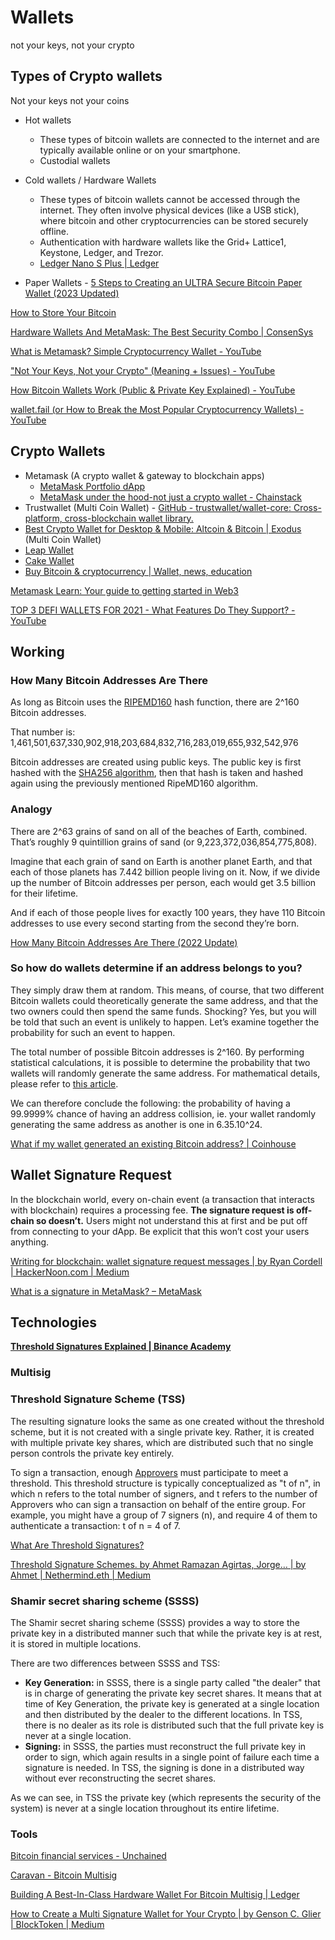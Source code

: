 # Wallets

not your keys, not your crypto

## Types of Crypto wallets

Not your keys not your coins

- Hot wallets
  - These types of bitcoin wallets are connected to the internet and are typically available online or on your smartphone.
  - Custodial wallets

- Cold wallets / Hardware Wallets
  - These types of bitcoin wallets cannot be accessed through the internet. They often involve physical devices (like a USB stick), where bitcoin and other cryptocurrencies can be stored securely offline.
  - Authentication with hardware wallets like the Grid+ Lattice1, Keystone, Ledger, and Trezor.
  - [Ledger Nano S Plus | Ledger](https://shop.ledger.com/products/ledger-nano-s-plus)

- Paper Wallets - [5 Steps to Creating an ULTRA Secure Bitcoin Paper Wallet (2023 Updated)](https://99bitcoins.com/bitcoin-wallet/paper/)

[How to Store Your Bitcoin](https://www.coindesk.com/learn/how-to-store-your-bitcoin)

[Hardware Wallets And MetaMask: The Best Security Combo | ConsenSys](https://consensys.net/blog/metamask/hardware-wallets-and-metamask-the-best-security-combo/)

[What is Metamask? Simple Cryptocurrency Wallet - YouTube](https://www.youtube.com/watch?v=byWul4xOBx0)

["Not Your Keys, Not your Crypto" (Meaning + Issues) - YouTube](https://www.youtube.com/watch?v=opCOevmJAko)

[How Bitcoin Wallets Work (Public & Private Key Explained) - YouTube](https://www.youtube.com/watch?v=GSTiKjnBaes)

[wallet.fail (or How to Break the Most Popular Cryptocurrency Wallets) - YouTube](https://www.youtube.com/watch?v=mqEfldjCqVY)

## Crypto Wallets

- Metamask (A crypto wallet & gateway to blockchain apps)
  - [MetaMask Portfolio dApp](https://portfolio.metamask.io/)
  - [MetaMask under the hood-not just a crypto wallet - Chainstack](https://chainstack.com/metamask-behind-the-scenes-not-only-a-crypto-wallet/)
- Trustwallet (Multi Coin Wallet) - [GitHub - trustwallet/wallet-core: Cross-platform, cross-blockchain wallet library.](https://github.com/trustwallet/wallet-core)
- [Best Crypto Wallet for Desktop & Mobile: Altcoin & Bitcoin | Exodus](https://www.exodus.com/) (Multi Coin Wallet)
- [Leap Wallet](https://www.leapwallet.io/)
- [Cake Wallet](https://cakewallet.com/)
- [Buy Bitcoin &amp; cryptocurrency | Wallet, news, education](https://www.bitcoin.com/)

[Metamask Learn: Your guide to getting started in Web3](https://learn.metamask.io/lessons/what-is-a-crypto-wallet)

[TOP 3 DEFI WALLETS FOR 2021 - What Features Do They Support? - YouTube](https://www.youtube.com/watch?v=JCYIFtb8DwM)

## Working

### How Many Bitcoin Addresses Are There

As long as Bitcoin uses the [RIPEMD160](https://en.wikipedia.org/wiki/RIPEMD) hash function, there are 2^160 Bitcoin addresses.

That number is: 1,461,501,637,330,902,918,203,684,832,716,283,019,655,932,542,976

Bitcoin addresses are created using public keys. The public key is first hashed with the [SHA256 algorithm](https://en.wikipedia.org/wiki/SHA-2), then that hash is taken and hashed again using the previously mentioned RipeMD160 algorithm.

### Analogy

There are 2^63 grains of sand on all of the beaches of Earth, combined. That’s roughly 9 quintillion grains of sand (or 9,223,372,036,854,775,808).

Imagine that each grain of sand on Earth is another planet Earth, and that each of those planets has 7.442 billion people living on it. Now, if we divide up the number of Bitcoin addresses per person, each would get 3.5 billion for their lifetime.

And if each of those people lives for exactly 100 years, they have 110 Bitcoin addresses to use every second starting from the second they’re born.

[How Many Bitcoin Addresses Are There (2022 Update)](https://privacypros.io/btc-faq/how-many-btc-addresses)

### So how do wallets determine if an address belongs to you?

They simply draw them at random. This means, of course, that two different Bitcoin wallets could theoretically generate the same address, and that the two owners could then spend the same funds. Shocking? Yes, but you will be told that such an event is unlikely to happen. Let’s examine together the probability for such an event to happen.

The total number of possible Bitcoin addresses is 2^160. By performing statistical calculations, it is possible to determine the probability that two wallets will randomly generate the same address. For mathematical details, please refer to [this article](https://download.wpsoftware.net/bitcoin-birthday.pdf).

We can therefore conclude the following: the probability of having a 99.9999% chance of having an address collision, ie. your wallet randomly generating the same address as another is one in 6.35.10^24.

[What if my wallet generated an existing Bitcoin address? | Coinhouse](https://www.coinhouse.com/insights/news/what-if-my-wallet-generated-an-existing-bitcoin-address/)

## Wallet Signature Request

In the blockchain world, every on-chain event (a transaction that interacts with blockchain) requires a processing fee. **The signature request is off-chain so doesn’t.** Users might not understand this at first and be put off from connecting to your dApp. Be explicit that this won’t cost your users anything.

[Writing for blockchain: wallet signature request messages | by Ryan Cordell | HackerNoon.com | Medium](https://medium.com/hackernoon/writing-for-blockchain-wallet-signature-request-messages-6ede721160d5)

[What is a signature in MetaMask? – MetaMask](https://support.metamask.io/hc/en-us/articles/15756276171163-What-is-a-signature-in-MetaMask-)

## Technologies

[**Threshold Signatures Explained | Binance Academy**](https://academy.binance.com/en/articles/threshold-signatures-explained)

### Multisig

### Threshold Signature Scheme (TSS)

The resulting signature looks the same as one created without the threshold scheme, but it is not created with a single private key. Rather, it is created with multiple private key shares, which are distributed such that no single person controls the private key entirely.

To sign a transaction, enough [Approvers](https://qredo.zendesk.com/hc/en-us/articles/4405882993425) must participate to meet a threshold. This threshold structure is typically conceptualized as "t of n", in which n refers to the total number of signers, and t refers to the number of Approvers who can sign a transaction on behalf of the entire group. For example, you might have a group of 7 signers (n), and require 4 of them to authenticate a transaction: t of n = 4 of 7.

[What Are Threshold Signatures?](https://www.qredo.com/blog/what-are-threshold-signatures)

[Threshold Signature Schemes. by Ahmet Ramazan Agirtas, Jorge… | by Ahmet | Nethermind.eth | Medium](https://medium.com/nethermind-eth/threshold-signature-schemes-36f40bc42aca)

### Shamir secret sharing scheme (SSSS)

The Shamir secret sharing scheme (SSSS) provides a way to store the private key in a distributed manner such that while the private key is at rest, it is stored in multiple locations.

There are two differences between SSSS and TSS:

- **Key Generation:** in SSSS, there is a single party called "the dealer" that is in charge of generating the private key secret shares. It means that at time of Key Generation, the private key is generated at a single location and then distributed by the dealer to the different locations. In TSS, there is no dealer as its role is distributed such that the full private key is never at a single location.
- **Signing:** in SSSS, the parties must reconstruct the full private key in order to sign, which again results in a single point of failure each time a signature is needed. In TSS, the signing is done in a distributed way without ever reconstructing the secret shares.

As we can see, in TSS the private key (which represents the security of the system) is never at a single location throughout its entire lifetime.

### Tools

[Bitcoin financial services - Unchained](https://unchained.com/)

[Caravan - Bitcoin Multisig](https://unchained-capital.github.io/caravan/#/)

[Building A Best-In-Class Hardware Wallet For Bitcoin Multisig | Ledger](https://www.ledger.com/blog/building-a-best-in-class-hardware-bitcoin-multisig)

[How to Create a Multi Signature Wallet for Your Crypto | by Genson C. Glier | BlockToken | Medium](https://medium.com/blocktoken/how-to-create-a-multi-signature-wallet-for-your-crypto-f74c8f888791)
